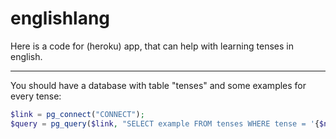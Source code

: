 # englishlang
Here is a code for (heroku) app, that can help with learning tenses in english. 
____
You should have a database with table "tenses" and some examples for every tense:
```php
$link = pg_connect("CONNECT");
$query = pg_query($link, "SELECT example FROM tenses WHERE tense = '{$name}'");
```
